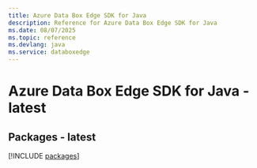 ```yaml
---
title: Azure Data Box Edge SDK for Java
description: Reference for Azure Data Box Edge SDK for Java
ms.date: 08/07/2025
ms.topic: reference
ms.devlang: java
ms.service: databoxedge
---
```

# Azure Data Box Edge SDK for Java - latest
## Packages - latest
[!INCLUDE [packages](data-box-edge-index.md)]